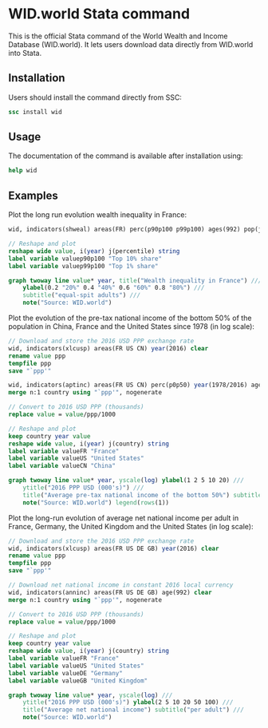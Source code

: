 # WID.world Stata command

This is the official Stata command of the World Wealth and Income Database (WID.world). It lets users download data directly from WID.world into Stata.

## Installation

Users should install the command directly from SSC:
```stata
ssc install wid
```

## Usage

The documentation of the command is available after installation using:
```stata
help wid
```

## Examples

Plot the long run evolution wealth inequality in France:
```stata
wid, indicators(shweal) areas(FR) perc(p90p100 p99p100) ages(992) pop(j) clear

// Reshape and plot
reshape wide value, i(year) j(percentile) string
label variable valuep90p100 "Top 10% share"
label variable valuep99p100 "Top 1% share"

graph twoway line value* year, title("Wealth inequality in France") ///
	ylabel(0.2 "20%" 0.4 "40%" 0.6 "60%" 0.8 "80%") ///
	subtitle("equal-spit adults") ///
	note("Source: WID.world")
```

Plot the evolution of the pre-tax national income of the bottom 50% of the population in China, France and the United States since 1978 (in log scale):
```stata
// Download and store the 2016 USD PPP exchange rate
wid, indicators(xlcusp) areas(FR US CN) year(2016) clear
rename value ppp
tempfile ppp
save "`ppp'"

wid, indicators(aptinc) areas(FR US CN) perc(p0p50) year(1978/2016) ages(992) pop(j) clear
merge n:1 country using "`ppp'", nogenerate

// Convert to 2016 USD PPP (thousands)
replace value = value/ppp/1000

// Reshape and plot
keep country year value
reshape wide value, i(year) j(country) string
label variable valueFR "France"
label variable valueUS "United States"
label variable valueCN "China"

graph twoway line value* year, yscale(log) ylabel(1 2 5 10 20) ///
	ytitle("2016 PPP USD (000's)") ///
	title("Average pre-tax national income of the bottom 50%") subtitle("equal-split adults") ///
	note("Source: WID.world") legend(rows(1))
```

Plot the long-run evolution of average net national income per adult in France, Germany, the United Kingdom and the United States (in log scale):
```stata
// Download and store the 2016 USD PPP exchange rate
wid, indicators(xlcusp) areas(FR US DE GB) year(2016) clear
rename value ppp
tempfile ppp
save "`ppp'"

// Download net national income in constant 2016 local currency
wid, indicators(anninc) areas(FR US DE GB) age(992) clear
merge n:1 country using "`ppp'", nogenerate

// Convert to 2016 USD PPP (thousands)
replace value = value/ppp/1000

// Reshape and plot
keep country year value
reshape wide value, i(year) j(country) string
label variable valueFR "France"
label variable valueUS "United States"
label variable valueDE "Germany"
label variable valueGB "United Kingdom"

graph twoway line value* year, yscale(log) ///
	ytitle("2016 PPP USD (000's)") ylabel(2 5 10 20 50 100) ///
	title("Average net national income") subtitle("per adult") ///
	note("Source: WID.world")
```
